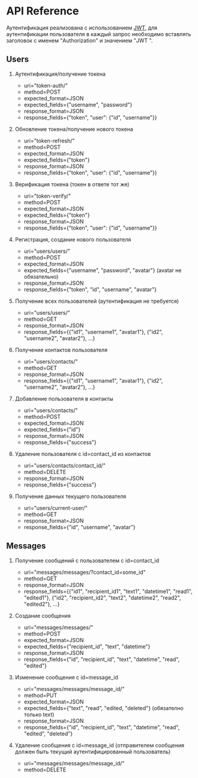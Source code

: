 # API Reference

Аутентификация реализована с использованием [JWT](https://jpadilla.github.io/django-rest-framework-jwt/),
для аутентификации пользователя в каждый запрос необходимо вставлять заголовок с именем "Authorization"
и значением "JWT <token>".

## Users

1. Аутентификация/получение токена
    - uri="token-auth/"
    - method=POST
    - expected_format=JSON
    - expected_fields={"username", "password"}
    - response_format=JSON
    - response_fields={"token", "user": {"id", "username"}}

2. Обновление токена/получение нового токена
    - uri="token-refresh/"
    - method=POST
    - expected_format=JSON
    - expected_fields={"token"}
    - response_format=JSON
    - response_fields={"token", "user": {"id", "username"}}

3. Верификация токена (токен в ответе тот же)
    - uri="token-verify/"
    - method=POST
    - expected_format=JSON
    - expected_fields={"token"}
    - response_format=JSON
    - response_fields={"token", "user": {"id", "username"}}

4. Регистрация, создание нового пользователя
    - uri="users/users/"
    - method=POST
    - expected_format=JSON
    - expected_fields={"username", "password", "avatar"} (avatar не обязательно)
    - response_format=JSON
    - response_fields={"token", "id", "username", "avatar"}
    
5. Получение всех пользователей (аутентификация не требуется)
    - uri="users/users/"
    - method=GET
    - response_format=JSON
    - response_fields={{"id1", "username1", "avatar1"}, {"id2", "username2", "avatar2"}, ...}
    
6. Получение контактов пользователя
    - uri="users/contacts/"
    - method=GET
    - response_format=JSON
    - response_fields={{"id1", "username1", "avatar1"}, {"id2", "username2", "avatar2"}, ...}
    
7. Добавление пользователя в контакты
    - uri="users/contacts/"
    - method=POST
    - expected_format=JSON
    - expected_fields={"id"}
    - response_format=JSON
    - response_fields={"success"}

8. Удаление пользователя с id=contact_id из контактов
    - uri="users/contacts/contact_id/"
    - method=DELETE
    - response_format=JSON
    - response_fields={"success"}
    
9. Получение данных текущего пользователя
    - uri="users/current-user/"
    - method=GET
    - response_format=JSON
    - response_fields={"id", "username", "avatar"}
    
## Messages

1. Получение сообщений с пользователем с id=contact_id
    - uri="messages/messages/?contact_id=some_id"
    - method=GET
    - response_format=JSON
    - response_fields={{"id1", "recipient_id1", "text1", "datetime1", "read1", "edited1"},
    {"id2", "recipient_id2", "text2", "datetime2", "read2", "edited2"}, ...}

2. Создание сообщения
    - uri="messages/messages/"
    - method=POST
    - expected_format=JSON
    - expected_fields={"recipient_id", "text", "datetime"}
    - response_format=JSON
    - response_fields={"id", "recipient_id", "text", "datetime", "read", "edited"}

3. Изменение сообщения с id=message_id
    - uri="messages/messages/message_id/"
    - method=PUT
    - expected_format=JSON
    - expected_fields={"text", "read", "edited, "deleted"} (обязателно только text)
    - response_format=JSON  
    - response_fields={"id", "recipient_id", "text", "datetime", "read", "edited", "deleted"}

4. Удаление сообщения с id=message_id (отправителем сообщения должен быть текущий
аутентифицированный пользователь)
    - uri="messages/messages/message_id/"
    - method=DELETE
